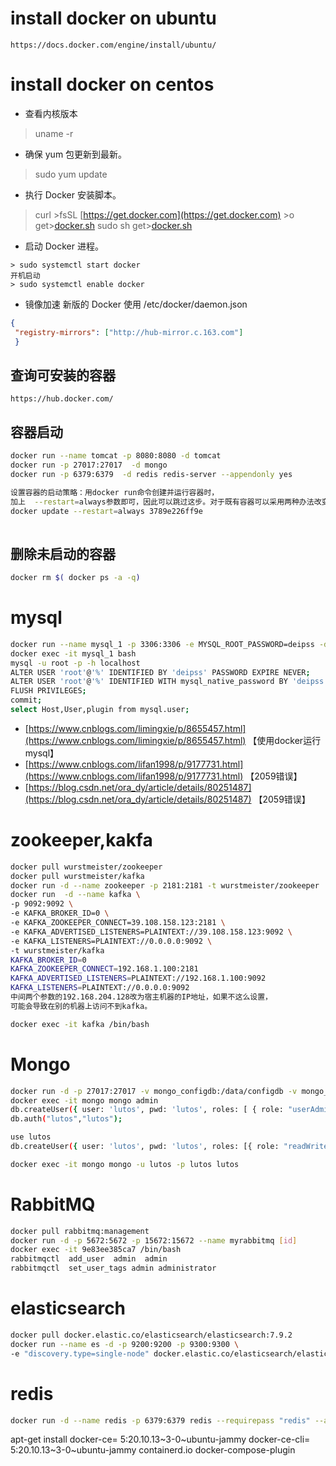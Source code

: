 # install docker on ubuntu 
```shell
https://docs.docker.com/engine/install/ubuntu/
```

# install docker on centos
- 查看内核版本
> uname -r

- 确保 yum 包更新到最新。
> sudo yum update

- 执行 Docker 安装脚本。
> curl >fsSL [https://get.docker.com](https://get.docker.com) >o get>[docker.sh](http://docker.sh) sudo sh get>[docker.sh](http://docker.sh)

- 启动 Docker 进程。
```shell
> sudo systemctl start docker
开机启动
> sudo systemctl enable docker 
```


- 镜像加速 新版的 Docker 使用 /etc/docker/daemon.json
```json
{
 "registry-mirrors": ["http://hub-mirror.c.163.com"]
 }
```

## 查询可安装的容器
```shell
https://hub.docker.com/
```

## 容器启动
```bash
docker run --name tomcat -p 8080:8080 -d tomcat 
docker run -p 27017:27017  -d mongo
docker run -p 6379:6379  -d redis redis-server --appendonly yes

设置容器的启动策略：用docker run命令创建并运行容器时，
加上  --restart=always参数即可，因此可以跳过这步。对于既有容器可以采用两种办法改变启动策略的设置为always:
docker update --restart=always 3789e226ff9e
 
```
## 删除未启动的容器
```bash
docker rm $( docker ps -a -q)
```
# mysql
```bash
docker run --name mysql_1 -p 3306:3306 -e MYSQL_ROOT_PASSWORD=deipss -d mysql:latest
docker exec -it mysql_1 bash
mysql -u root -p -h localhost
ALTER USER 'root'@'%' IDENTIFIED BY 'deipss' PASSWORD EXPIRE NEVER;
ALTER USER 'root'@'%' IDENTIFIED WITH mysql_native_password BY 'deipss'; 
FLUSH PRIVILEGES;
commit;
select Host,User,plugin from mysql.user;
```

- [https://www.cnblogs.com/limingxie/p/8655457.html](https://www.cnblogs.com/limingxie/p/8655457.html) 【使用docker运行mysql】
- [https://www.cnblogs.com/lifan1998/p/9177731.html](https://www.cnblogs.com/lifan1998/p/9177731.html) 【2059错误】
- [https://blog.csdn.net/ora_dy/article/details/80251487](https://blog.csdn.net/ora_dy/article/details/80251487) 【2059错误】
# zookeeper,kakfa
```bash
docker pull wurstmeister/zookeeper  
docker pull wurstmeister/kafka  
docker run -d --name zookeeper -p 2181:2181 -t wurstmeister/zookeeper
docker run  -d --name kafka \
-p 9092:9092 \
-e KAFKA_BROKER_ID=0 \
-e KAFKA_ZOOKEEPER_CONNECT=39.108.158.123:2181 \
-e KAFKA_ADVERTISED_LISTENERS=PLAINTEXT://39.108.158.123:9092 \
-e KAFKA_LISTENERS=PLAINTEXT://0.0.0.0:9092 \
-t wurstmeister/kafka
KAFKA_BROKER_ID=0
KAFKA_ZOOKEEPER_CONNECT=192.168.1.100:2181
KAFKA_ADVERTISED_LISTENERS=PLAINTEXT://192.168.1.100:9092
KAFKA_LISTENERS=PLAINTEXT://0.0.0.0:9092
中间两个参数的192.168.204.128改为宿主机器的IP地址，如果不这么设置，
可能会导致在别的机器上访问不到kafka。
```
```bash
docker exec -it kafka /bin/bash
```
# Mongo
```bash
docker run -d -p 27017:27017 -v mongo_configdb:/data/configdb -v mongo_db:/data/db --name mongo docker.io/mongo --auth
docker exec -it mongo mongo admin
db.createUser({ user: 'lutos', pwd: 'lutos', roles: [ { role: "userAdminAnyDatabase", db: "admin" } ] });
db.auth("lutos","lutos");

use lutos
db.createUser({ user: 'lutos', pwd: 'lutos', roles: [{ role: "readWrite", db: "lutos" }] });

docker exec -it mongo mongo -u lutos -p lutos lutos
```
# RabbitMQ
```bash
docker pull rabbitmq:management
docker run -d -p 5672:5672 -p 15672:15672 --name myrabbitmq [id]
docker exec -it 9e83ee385ca7 /bin/bash 
rabbitmqctl  add_user  admin  admin
rabbitmqctl  set_user_tags admin administrator
```
# elasticsearch
```bash
docker pull docker.elastic.co/elasticsearch/elasticsearch:7.9.2
docker run --name es -d -p 9200:9200 -p 9300:9300 \
-e "discovery.type=single-node" docker.elastic.co/elasticsearch/elasticsearch:7.9.2

```
# redis
```bash
docker run -d --name redis -p 6379:6379 redis --requirepass "redis" --appendonly yes

```



apt-get install docker-ce= 5:20.10.13~3-0~ubuntu-jammy  docker-ce-cli= 5:20.10.13~3-0~ubuntu-jammy  containerd.io docker-compose-plugin